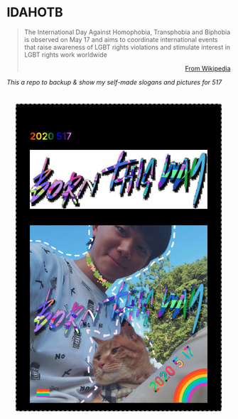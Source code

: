# IDAHOTB

> The International Day Against Homophobia, Transphobia and Biphobia is observed on May 17 and aims to coordinate international events that raise awareness of LGBT rights violations and stimulate interest in LGBT rights work worldwide
>
> <p align="right"><a href="https://en.wikipedia.org/wiki/International_Day_Against_Homophobia,_Transphobia_and_Biphobia">From Wikipedia</a></p>

_This a repo to backup &amp; show my self-made slogans and pictures for 517_

<div style="border: 2px gray dashed; border-radius: 5px; padding: 30px; max-width: 400px; margin: 40px auto; background-color: black">

## <span style="color: transparent; background-image: linear-gradient(to left, violet, indigo, blue, green, yellow, orange, red); -webkit-background-clip: text; background-clip: text;">2020 517</span>

<p align="center">
<img alt="Born This Way Slogan" src="2020/BornThisWaySlogan.png" width="400px" />
</p>
<p align="center">
<img style="margin: 20px -30px -30px -30px" alt="Born This Way, Me With My Cat" src="2020/BornThisWay.jpg" width="400px" />
</p>

</div>

</div>
